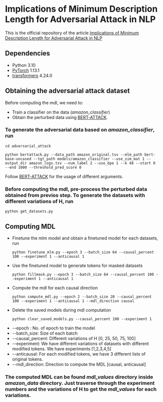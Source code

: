 # Implications of Minimum Description Length for Adversarial Attack in NLP
This is the official repository of the article [Implications of Minimum Description Length for Adversarial Attack in NLP](https://www.mdpi.com/1099-4300/26/5/354)
## Dependencies
- Python 3.10
- [PyTorch](https://github.com/pytorch/pytorch) 1.13.1
- [transformers](https://github.com/huggingface/transformers) 4.24.0

## Obtaining the adversarial attack dataset
Before computing the mdl, we need to:
- Train a classifier on the data (*amazon_classifier*)
- Obtain the perturbed data using [BERT-ATTACK](https://github.com/LinyangLee/BERT-Attack).

### To generate the adversarial data based on *amazon_classifier*, run
```
cd adversarial_attack
```
```
python bertattack.py --data_path amazon_original.tsv --mlm_path bert-base-uncased --tgt_path models/amazon_classifier --use_sim_mat 1 --output_dir amazon_logs.tsv --num_label 2 --use_bpe 1 --k 48 --start 0 --end 1000 --threshold_pred_score 0
```
Follow [BERT-ATTACK](https://github.com/LinyangLee/BERT-Attack) for the usage of different arguments. 
### Before computing the mdl, pre-process the perturbed data obtained from previos step. To generate the datasets with different variations of H, run
```
python get_datasets.py
```

## Computing MDL
- Finetune the mlm model and obtain a finetuned model for each datasets, run 
    ```
    python finetune_mlm.py --epoch 3 --batch_size 64 --causal_percent 100 --experiment 1 --anticausal 1
    ```
 - Use the finetuned model to generate tokens for masked datasets
    ```
    python fillmask.py --epoch 3 --batch_size 64 --causal_percent 100 --experiment 1 --anticausal 1
    ```
- Compute the mdl for each causal direction
    ```
    python compute_mdl.py --epoch 2 --batch_size 20 --causal_percent 100 --experiment 1 --anticausal 1 --mdl_direction causal
    ```
- Delete the saved models during mdl computation
    ```
    python clear_saved_models.py --causal_percent 100 --experiment 1
    ```

* --epoch : No. of epoch to train the model
* --batch_size: Size of each batch
* --causal_percent: Different variations of H [0, 25, 50, 75, 100]
* --experiment: We have different variations of datasets with different modified tokens. We have experiments [1,2,3,4,5]
* --anticausal: For each modified tokens, we have 3 different lists of original tokens.
* --mdl_direction: Direction to compute the MDL [causal, anticausal]

### The computed MDL can be found *mdl_values* directory inside *amazon_data* directory. Just traverse through the experiment numbers and the variations of H to get the *mdl_values* for each variations.
    

